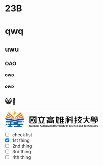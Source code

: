 # 23B
# qwq
## uwu
### OAO
#### owo
##### owo
😸🔄
---
![NKUST](logo.png "高科大")

- [ ] check list
- [X] 1st thing
- [ ] 2nd thing
- [ ] 3rd thing
- [ ] 4th thing

